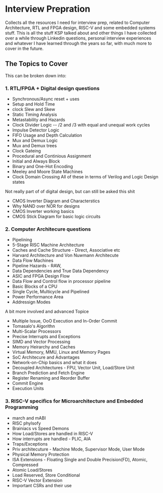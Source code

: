# Interview Prepration
Collects all the resources I need for interview prep, related to Computer Architecture, RTL and FPGA design, RISC-V and some embedded systems stuff. This is all the stuff KSP talked about and other things I have collected over a while through Linkedin questions, personal interview experiences and whatever I have learned through the years so far, with much more to cover in the future.

## The Topics to Cover
This can be broken down into: 
### 1. RTL/FPGA + Digital design questions 
- Synchronous/Async reset + uses
- Setup and Hold Time
- clock Slew and Skew
- Static Timing Analysis
- Metastability and Hazards
- Clock Divider Logic -- /2 and /3 with equal and unequal work cycles
- Impulse Detector Logic
- FIFO Usage and Depth Calculation
- Mux and Demux Logic
- Mux and Demux trees
- Clock Gateing
- Procedural and Continious Assignment
- Initial and Always Block
- Binary and One-Hot Encoding
- Meeley and Moore State Machines
- Clock Domain Crossing
All of these in terms of Verilog and Logic Design states

Not really part of of digital design, but can still be asked this shit
- CMOS Inverter Diagram and Characterstics
- Why NAND over NOR for designs
- CMOS Inverter working basics
- CMOS Stick Diagram for basic logic circuits


### 2. Computer Architecure questions
- Pipelining
- 5-Stage RISC Machine Architecture
- Caches and Cache Structure - Direct, Associative etc
- Harvard Architecture and Von Nuwmann Architecute
- Data Flow Machines
- Pipeline Hazards - RAW, 
- Data Dependencies and True Data Dependency
- ASIC and FPGA Design Flow
- Data Flow and Control flow in processor pipeline
- Basic Blocks of a CPU
- Single Cycle, Multicycle and Pipelined
- Power Performance Area
- Addressign Modes

A bit more involved and advanced Topice
- Multiple Issue, OoO Execution and In-Order Commit
- Tomasalo's Algorithn
- Multi-Scalar Processors
- Precise Interrupts and Exceptions
- SIMD and Vector Processing
- Memory Heirarchy and Caches
- Virtual Memory, MMU, Linux and Memory Pages
- SoC Architecure and Advantages
- Network-on-Chip basics and what it does
- Decoupled Architectures - FPU, Vector Unit, Load/Store Unit
- Branch Prediction and Fetch Engine
- Register Renaming and Reorder Buffer
- Commit Engine
- Execution Units
### 3. RISC-V specifics for Microarchitecture and Embedded Programming
- march and mABI
- RISC phylsofy
- Brainiacs vs Speed Demons
- How Load/Stores are handled in RISC-V
- How interrupts are handled - PLIC, AIA
- Traps/Exceptions
- Priv architecuture - Machine Mode, Supervisor Mode, User Mode
- Physical Memory Protection
- ISA Extensions - Floating Single and Double Precision(FD), Atomic, Compressed
- Atomic Load/Stores
- Load Reserved, Store Conditional
- RISC-V Vector Extension
- Important CSRs and their use

